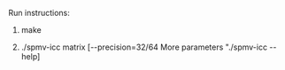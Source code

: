 Run instructions:

1. make

2. ./spmv-icc matrix [--precision=32/64
More parameters "./spmv-icc --help]
